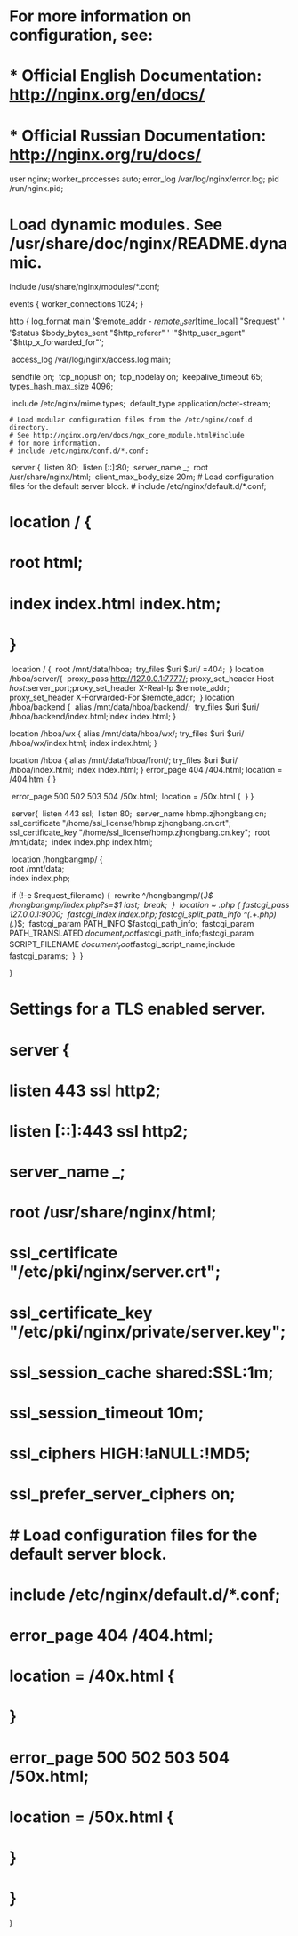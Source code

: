 # For more information on configuration, see:
#   * Official English Documentation: http://nginx.org/en/docs/
#   * Official Russian Documentation: http://nginx.org/ru/docs/

user nginx;
worker_processes auto;
error_log /var/log/nginx/error.log;
pid /run/nginx.pid;

# Load dynamic modules. See /usr/share/doc/nginx/README.dynamic.
include /usr/share/nginx/modules/*.conf;

events {
    worker_connections 1024;
}

http {
    log_format  main  '$remote_addr - $remote_user [$time_local] "$request" '
                      '$status $body_bytes_sent "$http_referer" '
                      '"$http_user_agent" "$http_x_forwarded_for"';

​    access_log  /var/log/nginx/access.log  main;

​    sendfile            on;
​    tcp_nopush          on;
​    tcp_nodelay         on;
​    keepalive_timeout   65;
​    types_hash_max_size 4096;

​    include             /etc/nginx/mime.types;
​    default_type        application/octet-stream;

    # Load modular configuration files from the /etc/nginx/conf.d directory.
    # See http://nginx.org/en/docs/ngx_core_module.html#include
    # for more information.
    # include /etc/nginx/conf.d/*.conf;

​    server {
​        listen       80;
​        listen       [::]:80;
​        server_name  _;
​        root         /usr/share/nginx/html;
​        client_max_body_size 20m;
        # Load configuration files for the default server block.
        # include /etc/nginx/default.d/*.conf;

 #  location / {
 #           root   html;
 #           index  index.html index.htm;
  #      }
​    location / {
​            root   /mnt/data/hboa;
​            try_files $uri $uri/ =404;
​        }
​    location /hboa/server/{
​        proxy_pass http://127.0.0.1:7777/;
​                     proxy_set_header Host $host:$server_port; 
​          proxy_set_header X-Real-Ip $remote_addr;
​          proxy_set_header X-Forwarded-For $remote_addr; 
​    }
location /hboa/backend {
​    alias /mnt/data/hboa/backend/;
​    try_files $uri $uri/ /hboa/backend/index.html;
​    index index.html;
}

location /hboa/wx {
    alias /mnt/data/hboa/wx/;
    try_files $uri $uri/ /hboa/wx/index.html;
    index index.html;
}


location /hboa {
    alias /mnt/data/hboa/front/;
    try_files $uri $uri/ /hboa/index.html;
    index index.html;
}
        error_page 404 /404.html;
        location = /404.html {
        }

​        error_page 500 502 503 504 /50x.html;
​        location = /50x.html {
​        }
​    }

​    server{ 
​               listen 443 ssl;
​    listen 80;
​    server_name hbmp.zjhongbang.cn;
​    ssl_certificate  "/home/ssl_license/hbmp.zjhongbang.cn.crt";
​    ssl_certificate_key  "/home/ssl_license/hbmp.zjhongbang.cn.key";
​    root /mnt/data;
​            index index.php index.html;

​     location /hongbangmp/ {                                  
​            root /mnt/data;   
​            index index.php;

​        if (!-e $request_filename) {
​                rewrite  ^/hongbangmp/(.*)$ /hongbangmp/index.php?s=$1  last;
​                break;
​        }
​        location ~ \.php {
​        fastcgi_pass 127.0.0.1:9000;
​        fastcgi_index index.php;
​        fastcgi_split_path_info         ^(.+\.php)(.*)$;
​        fastcgi_param  PATH_INFO        $fastcgi_path_info;
​        fastcgi_param  PATH_TRANSLATED  $document_root$fastcgi_path_info;
​        fastcgi_param SCRIPT_FILENAME $document_root$fastcgi_script_name;
​        include fastcgi_params;
​        }
​        }

}

# Settings for a TLS enabled server.
#
#    server {
#        listen       443 ssl http2;
#        listen       [::]:443 ssl http2;
#        server_name  _;
#        root         /usr/share/nginx/html;
#
#        ssl_certificate "/etc/pki/nginx/server.crt";
#        ssl_certificate_key "/etc/pki/nginx/private/server.key";
#        ssl_session_cache shared:SSL:1m;
#        ssl_session_timeout  10m;
#        ssl_ciphers HIGH:!aNULL:!MD5;
#        ssl_prefer_server_ciphers on;
#
#        # Load configuration files for the default server block.
#        include /etc/nginx/default.d/*.conf;
#
#        error_page 404 /404.html;
#            location = /40x.html {
#        }
#
#        error_page 500 502 503 504 /50x.html;
#            location = /50x.html {
#        }
#    }

}
